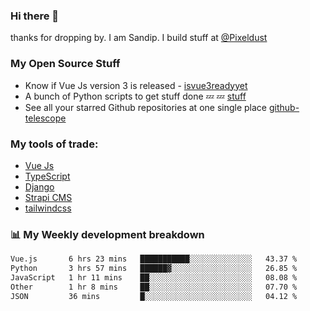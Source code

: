 ### Hi there 👋

thanks for dropping by.
I am Sandip. I build stuff at [@Pixeldust](github.com/pixeldust-in/)

###  **My Open Source Stuff**

 - Know if Vue Js version 3 is released -  [isvue3readyyet](https://github.com/sandiprb/isvue3readyyet)
 - A bunch of Python scripts to get stuff done 💤 💤 [stuff](https://github.com/sandiprb/stuff)
 - See all your starred Github repositories at one single place [github-telescope](https://github.com/sandiprb/github-telescope)



###  **My tools of trade:**
 - [Vue Js](https://github.com/vuejs/vue/)
 - [TypeScript](https://github.com/microsoft/TypeScript)
 - [Django](github.com/django/django)
 - [Strapi CMS](github.com/strapi/strapi)
 - [tailwindcss](https://github.com/tailwindlabs/tailwindcss)


###  📊 **My Weekly development breakdown**
<!--START_SECTION:waka-->

```txt
Vue.js       6 hrs 23 mins   ███████████░░░░░░░░░░░░░░   43.37 %
Python       3 hrs 57 mins   ██████▓░░░░░░░░░░░░░░░░░░   26.85 %
JavaScript   1 hr 11 mins    ██░░░░░░░░░░░░░░░░░░░░░░░   08.08 %
Other        1 hr 8 mins     ██░░░░░░░░░░░░░░░░░░░░░░░   07.70 %
JSON         36 mins         █░░░░░░░░░░░░░░░░░░░░░░░░   04.12 %
```

<!--END_SECTION:waka-->
